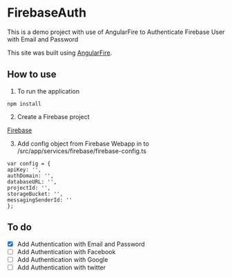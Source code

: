 # FirebaseAuth
This is a demo project with use of AngularFire to Authenticate Firebase User with Email and Password

This site was built using [AngularFire](https://github.com/angular/angularfire).

## How to use

1. To run the application
  
  ```
  npm install
  ```
  
2. Create a Firebase project 
  
  [Firebase](https://console.firebase.google.com/)
  
3. Add config object from Firebase Webapp in to /src/app/services/firebase/firebase-config.ts
  
  ```
  var config = {
  apiKey: '',
  authDomain: '',
  databaseURL: '',
  projectId: '',
  storageBucket: '',
  messagingSenderId: ''
};
``` 

## To do

- [x] Add Authentication with Email and Password
- [ ] Add Authentication with Facebook
- [ ] Add Authentication with Google
- [ ] Add Authentication with twitter

